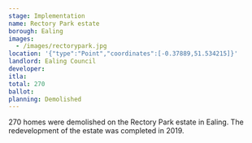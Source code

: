 ```yaml
---
stage: Implementation 
name: Rectory Park estate 
borough: Ealing 
images:
  - /images/rectorypark.jpg
location: '{"type":"Point","coordinates":[-0.37889,51.534215]}'
landlord: Ealing Council
developer:
itla:
total: 270
ballot:
planning: Demolished
---
```

270 homes were demolished on the Rectory Park estate in Ealing.
The redevelopment of the estate was completed in 2019.
